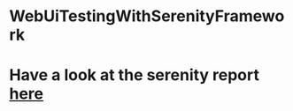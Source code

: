 # WebUiTestingWithSerenityFramework
# Have a look at the serenity report [here](https://ragul-e.github.io/WebUiTestingWithSerenityFramework/)
